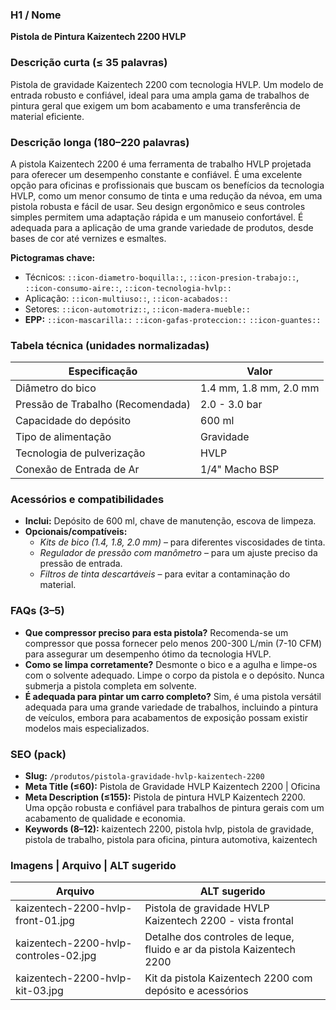 ### H1 / Nome
**Pistola de Pintura Kaizentech 2200 HVLP**

### Descrição curta (≤ 35 palavras)
Pistola de gravidade Kaizentech 2200 com tecnologia HVLP. Um modelo de entrada robusto e confiável, ideal para uma ampla gama de trabalhos de pintura geral que exigem um bom acabamento e uma transferência de material eficiente.

### Descrição longa (180–220 palavras)
A pistola Kaizentech 2200 é uma ferramenta de trabalho HVLP projetada para oferecer um desempenho constante e confiável. É uma excelente opção para oficinas e profissionais que buscam os benefícios da tecnologia HVLP, como um menor consumo de tinta e uma redução da névoa, em uma pistola robusta e fácil de usar. Seu design ergonômico e seus controles simples permitem uma adaptação rápida e um manuseio confortável. É adequada para a aplicação de uma grande variedade de produtos, desde bases de cor até vernizes e esmaltes.

**Pictogramas chave:**
- Técnicos: `::icon-diametro-boquilla::`, `::icon-presion-trabajo::`, `::icon-consumo-aire::`, `::icon-tecnologia-hvlp::`
- Aplicação: `::icon-multiuso::`, `::icon-acabados::`
- Setores: `::icon-automotriz::`, `::icon-madera-mueble::`
- **EPP:** `::icon-mascarilla::` `::icon-gafas-proteccion::` `::icon-guantes::`

### Tabela técnica (unidades normalizadas)
| **Especificação** | **Valor** |
|---|---|
| Diâmetro do bico | 1.4 mm, 1.8 mm, 2.0 mm |
| Pressão de Trabalho (Recomendada) | 2.0 - 3.0 bar |
| Capacidade do depósito | 600 ml |
| Tipo de alimentação | Gravidade |
| Tecnologia de pulverização | HVLP |
| Conexão de Entrada de Ar | 1/4" Macho BSP |

### Acessórios e compatibilidades
- **Inclui:** Depósito de 600 ml, chave de manutenção, escova de limpeza.
- **Opcionais/compatíveis:**
  - *Kits de bico (1.4, 1.8, 2.0 mm)* – para diferentes viscosidades de tinta.
  - *Regulador de pressão com manômetro* – para um ajuste preciso da pressão de entrada.
  - *Filtros de tinta descartáveis* – para evitar a contaminação do material.

### FAQs (3–5)
- **Que compressor preciso para esta pistola?** Recomenda-se um compressor que possa fornecer pelo menos 200-300 L/min (7-10 CFM) para assegurar um desempenho ótimo da tecnologia HVLP.
- **Como se limpa corretamente?** Desmonte o bico e a agulha e limpe-os com o solvente adequado. Limpe o corpo da pistola e o depósito. Nunca submerja a pistola completa em solvente.
- **É adequada para pintar um carro completo?** Sim, é uma pistola versátil adequada para uma grande variedade de trabalhos, incluindo a pintura de veículos, embora para acabamentos de exposição possam existir modelos mais especializados.

### SEO (pack)
- **Slug:** `/produtos/pistola-gravidade-hvlp-kaizentech-2200`
- **Meta Title (≤60):** Pistola de Gravidade HVLP Kaizentech 2200 | Oficina
- **Meta Description (≤155):** Pistola de pintura HVLP Kaizentech 2200. Uma opção robusta e confiável para trabalhos de pintura gerais com um acabamento de qualidade e economia.
- **Keywords (8–12):** kaizentech 2200, pistola hvlp, pistola de gravidade, pistola de trabalho, pistola para oficina, pintura automotiva, kaizentech

### Imagens | Arquivo | ALT sugerido
| Arquivo | ALT sugerido |
|---|---|
| kaizentech-2200-hvlp-front-01.jpg | Pistola de gravidade HVLP Kaizentech 2200 - vista frontal |
| kaizentech-2200-hvlp-controles-02.jpg | Detalhe dos controles de leque, fluido e ar da pistola Kaizentech 2200 |
| kaizentech-2200-hvlp-kit-03.jpg | Kit da pistola Kaizentech 2200 com depósito e acessórios |